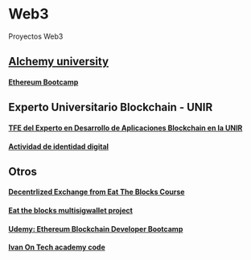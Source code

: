 # Web3
Proyectos Web3

## [Alchemy university](https://github.com/Maciker/Web3/tree/main/AlchemyUniversity)

#### [Ethereum Bootcamp](https://github.com/Maciker/Web3/tree/main/AlchemyUniversity/EthereumBootcamp)

## Experto Universitario Blockchain - UNIR

#### [TFE del Experto en Desarrollo de Aplicaciones Blockchain en la UNIR](https://github.com/Maciker/TFE_UNIR_Blockchain)

#### [Actividad de identidad digital](https://github.com/Maciker/Identidad_Digital_Blockchain)

## Otros

#### [Decentrlized Exchange from Eat The Blocks Course](https://github.com/Maciker/EatTheBlocks_DecentralizedExchange)

#### [Eat the blocks multisigwallet project](https://github.com/Maciker/eattheblocks_multisigwallet)

#### [Udemy: Ethereum Blockchain Developer Bootcamp](https://github.com/Maciker/blockchain_udemy)

#### [Ivan On Tech academy code](https://github.com/Maciker/IvanOnTech)
